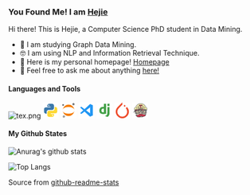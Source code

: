### You Found Me! I am [Hejie](https://github.com/HennyJie)

Hi there! This is Hejie, a Computer Science PhD student in Data Mining.

- 🧐 I am studying Graph Data Mining.
- 🤓 I am using NLP and Information Retrieval Technique.
- 🤩 Here is my personal homepage! [Homepage](https://hejiecui.com/)
- 🥳 Feel free to ask me about anything [here!](https://github.com/HennyJie/HennyJie/issues)


#### Languages and Tools

![tex.png](https://raw.githubusercontent.com/HennyJie/FHennyJie/master/assets/tex.png)
![python.png](https://raw.githubusercontent.com/HennyJie/HennyJie/master/assets/python.png)
![jupyter.png](https://raw.githubusercontent.com/HennyJie/HennyJie/master/assets/jupyter.png)
![vscode.png](https://raw.githubusercontent.com/HennyJie/HennyJie/master/assets/vscode.png)
![django.png](https://raw.githubusercontent.com/HennyJie/HennyJie/master/assets/django.png)
![pytorch.png](https://raw.githubusercontent.com/HennyJie/HennyJie/master/assets/pytorch.png)
![travis.png](https://raw.githubusercontent.com/HennyJie/HennyJie/master/assets/travis.png)

#### My Github States

![Anurag's github stats](https://github-readme-stats.vercel.app/api?username=HennyJie&show_icons=true&count_private=true&hide=stars)

![Top Langs](https://github-readme-stats.vercel.app/api/top-langs/?username=HennyJie&layout=compact)

Source from [github-readme-stats](https://github.com/anuraghazra/github-readme-stats)

